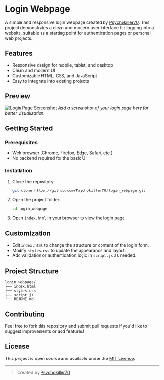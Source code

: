 # Login Webpage

A simple and responsive login webpage created by [Psychokiller70](https://github.com/Psychokiller70). This project demonstrates a clean and modern user interface for logging into a website, suitable as a starting point for authentication pages or personal web projects.

## Features

- Responsive design for mobile, tablet, and desktop
- Clean and modern UI
- Customizable HTML, CSS, and JavaScript
- Easy to integrate into existing projects

## Preview

![Login Page Screenshot](screenshot.png)
*Add a screenshot of your login page here for better visualization.*

## Getting Started

### Prerequisites

- Web browser (Chrome, Firefox, Edge, Safari, etc.)
- No backend required for the basic UI

### Installation

1. Clone the repository:
   ```bash
   git clone https://github.com/Psychokiller70/login_webpage.git
   ```
2. Open the project folder:
   ```bash
   cd login_webpage
   ```
3. Open `index.html` in your browser to view the login page.

## Customization

- Edit `index.html` to change the structure or content of the login form.
- Modify `styles.css` to update the appearance and layout.
- Add validation or authentication logic in `script.js` as needed.

## Project Structure

```
login_webpage/
├── index.html
├── styles.css
├── script.js
└── README.md
```

## Contributing

Feel free to fork this repository and submit pull requests if you'd like to suggest improvements or add features!

## License

This project is open source and available under the [MIT License](LICENSE).

---

> Created by [Psychokiller70](https://github.com/Psychokiller70)
